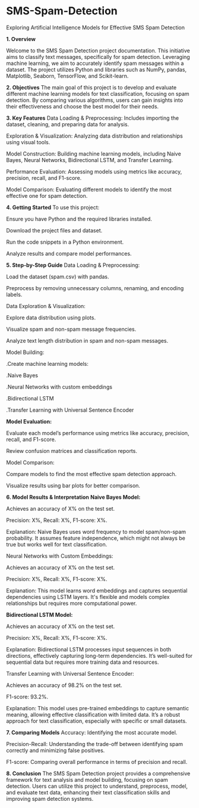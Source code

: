 # SMS-Spam-Detection
Exploring Artificial Intelligence  Models for Effective SMS Spam Detection

**1. Overview**

Welcome to the SMS Spam Detection project documentation. This initiative aims to classify text messages, specifically for spam detection. Leveraging machine learning, we aim to accurately identify spam messages within a dataset. The project utilizes Python and libraries such as NumPy, pandas, Matplotlib, Seaborn, TensorFlow, and Scikit-learn.

**2. Objectives**
The main goal of this project is to develop and evaluate different machine learning models for text classification, focusing on spam detection. By comparing various algorithms, users can gain insights into their effectiveness and choose the best model for their needs.

**3. Key Features**
Data Loading & Preprocessing: Includes importing the dataset, cleaning, and preparing data for analysis.

Exploration & Visualization: Analyzing data distribution and relationships using visual tools.

Model Construction: Building machine learning models, including Naive Bayes, Neural Networks, Bidirectional LSTM, and Transfer Learning.

Performance Evaluation: Assessing models using metrics like accuracy, precision, recall, and F1-score.

Model Comparison: Evaluating different models to identify the most effective one for spam detection.

**4. Getting Started**
To use this project:

Ensure you have Python and the required libraries installed.

Download the project files and dataset.

Run the code snippets in a Python environment.

Analyze results and compare model performances.

**5. Step-by-Step Guide**
Data Loading & Preprocessing:

Load the dataset (spam.csv) with pandas.

Preprocess by removing unnecessary columns, renaming, and encoding labels.

Data Exploration & Visualization:

Explore data distribution using plots.

Visualize spam and non-spam message frequencies.

Analyze text length distribution in spam and non-spam messages.

Model Building:

.Create machine learning models:

.Naive Bayes

.Neural Networks with custom embeddings

.Bidirectional LSTM

.Transfer Learning with Universal Sentence Encoder

**Model Evaluation:**

Evaluate each model’s performance using metrics like accuracy, precision, recall, and F1-score.

Review confusion matrices and classification reports.

Model Comparison:

Compare models to find the most effective spam detection approach.

Visualize results using bar plots for better comparison.

**6. Model Results & Interpretation**
**Naive Bayes Model:**

Achieves an accuracy of X% on the test set.

Precision: X%, Recall: X%, F1-score: X%.

Explanation: Naive Bayes uses word frequency to model spam/non-spam probability. It assumes feature independence, which might not always be true but works well for text classification.

Neural Networks with Custom Embeddings:

Achieves an accuracy of X% on the test set.

Precision: X%, Recall: X%, F1-score: X%.

Explanation: This model learns word embeddings and captures sequential dependencies using LSTM layers. It's flexible and models complex relationships but requires more computational power.

**Bidirectional LSTM Model:**

Achieves an accuracy of X% on the test set.

Precision: X%, Recall: X%, F1-score: X%.

Explanation: Bidirectional LSTM processes input sequences in both directions, effectively capturing long-term dependencies. It’s well-suited for sequential data but requires more training data and resources.

Transfer Learning with Universal Sentence Encoder:

Achieves an accuracy of 98.2% on the test set.

F1-score: 93.2%.

Explanation: This model uses pre-trained embeddings to capture semantic meaning, allowing effective classification with limited data. It’s a robust approach for text classification, especially with specific or small datasets.

**7. Comparing Models**
Accuracy: Identifying the most accurate model.

Precision-Recall: Understanding the trade-off between identifying spam correctly and minimizing false positives.

F1-score: Comparing overall performance in terms of precision and recall.

**8. Conclusion**
The SMS Spam Detection project provides a comprehensive framework for text analysis and model building, focusing on spam detection. Users can utilize this project to understand, preprocess, model, and evaluate text data, enhancing their text classification skills and improving spam detection systems.
